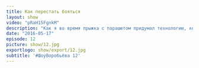 ```yaml
---
title: Как перестать бояться 
layout: show
video: "pRaH15FgnkM"
description: "Как я во время прыжка с парашютом придумал технологию, которая помогает смелее знакомиться с девушками"
date: "2016-05-17"
episode: 12
picture: show/12.jpg
exportlogo: show/export/12.jpg
subtitle: '#ШоуВоробьёва 12'
---
```

